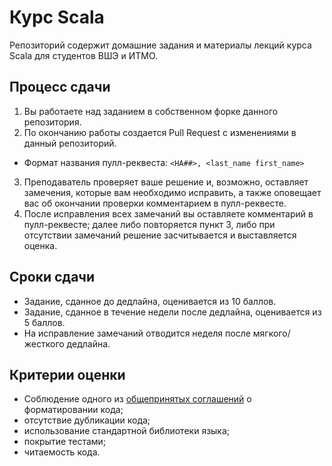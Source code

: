 # Курс Scala

Репозиторий содержит домашние задания и материалы лекций курса Scala для студентов ВШЭ и ИТМО.

## Процесс сдачи

1. Вы работаете над заданием в собственном форке данного репозитория.
2. По окончанию работы создается Pull Request с изменениями в данный репозиторий.
  - Формат названия пулл-реквеста: `<HA##>, <last_name first_name>`
3. Преподаватель проверяет ваше решение и, возможно, оставляет замечения, которые вам необходимо исправить, а также оповещает вас об окончании проверки комментарием в пулл-реквесте.
4. После исправления всех замечаний вы оставляете комментарий в пулл-реквесте; далее либо повторяется пункт 3, либо при отсутствии замечаний решение засчитывается и выставляется оценка.

## Сроки сдачи

- Задание, сданное до дедлайна, оценивается из 10 баллов.
- Задание, сданное в течение недели после дедлайна, оценивается из 5 баллов.
- На исправление замечаний отводится неделя после мягкого/жесткого дедлайна.

## Критерии оценки

- Соблюдение одного из [общепринятых соглашений](https://docs.scala-lang.org/style/) о форматировании кода;
- отсутствие дубликации кода;
- использование стандартной библиотеки языка;
- покрытие тестами;
- читаемость кода.